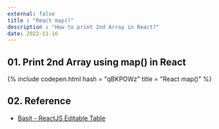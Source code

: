 ```yaml
---
external: false
title : "React map()"
description : "How to print 2nd Array in React?"
date: 2022-11-16
---
```


## 01. Print 2nd Array using map() in React

{% include codepen.html hash = "qBKPOWz" title = "React map()" %}

## 02. Reference

- [Basit - ReactJS Editable Table](https://codepen.io/Basit600/pen/GRQzLLW)

